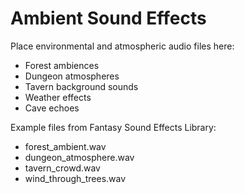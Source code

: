# Ambient Sound Effects

Place environmental and atmospheric audio files here:
- Forest ambiences
- Dungeon atmospheres
- Tavern background sounds
- Weather effects
- Cave echoes

Example files from Fantasy Sound Effects Library:
- forest_ambient.wav
- dungeon_atmosphere.wav
- tavern_crowd.wav
- wind_through_trees.wav